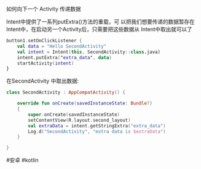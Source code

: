 如何向下一个 Activity 传递数据

Intent中提供了一系列putExtra()方法的重载，可 以把我们想要传递的数据暂存在Intent中，在启动另一个Activity后，只需要把这些数据从 Intent中取出就可以了

```kotlin
button1.setOnClickListener { 
	val data = "Hello SecondActivity" 
	val intent = Intent(this, SecondActivity::class.java) 
	intent.putExtra("extra_data", data) 
	startActivity(intent) 
}
```

在SecondActivity 中取出数据:
```kotlin
class SecondActivity : AppCompatActivity() {

	override fun onCreate(savedInstanceState: Bundle?) 
	{ 
		super.onCreate(savedInstanceState) 
		setContentView(R.layout.second_layout) 
		val extraData = intent.getStringExtra("extra_data") 
		Log.d("SecondActivity", "extra data is $extraData") 
	}

}
```

#安卓
#kotlin
